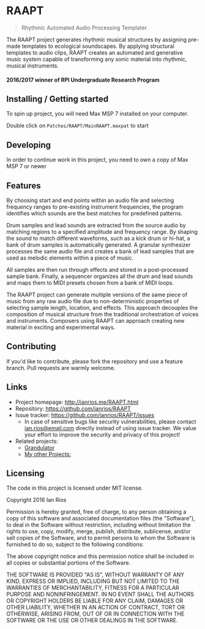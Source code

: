 <!-- ![Logo of the project](https://raw.githubusercontent.com/jehna/readme-best-practices/master/sample-logo.png) -->

# RAAPT

> Rhythmic Automated Audio Processing Templater

The RAAPT project generates rhythmic musical structures by assigning pre-made templates to ecological soundscapes. By applying structural templates to audio clips, RAAPT creates an automated and generative music system capable of transforming any sonic material into rhythmic, musical instruments.

#### 2016/2017 winner of RPI Undergraduate Research Program

## Installing / Getting started

To spin up project, you will need Max MSP 7 installed on your computer.

Double click on `Patches/RAAPT/MainRAAPT.maxpat` to start

## Developing

In order to continue work in this project, you need to own a copy of Max MSP 7 or newer

## Features

By choosing start and end points within an audio file and selecting frequency ranges to pre-existing instrument frequencies, the program identifies which sounds are the best matches for predefined patterns.

Drum samples and lead sounds are extracted from the source audio by matching regions to a specified amplitude and frequency range. By shaping the sound to match different waveforms, such as a kick drum or hi-hat, a bank of drum samples is automatically generated. A granular synthesizer processes the same audio file and creates a bank of lead samples that are used as melodic elements within a piece of music.

All samples are then run through effects and stored in a post-processed sample bank.
Finally, a sequencer organizes all the drum and lead sounds and maps them to MIDI presets chosen from a bank of MIDI loops.

The RAAPT project can generate multiple versions of the same piece of music from any raw audio file due to non-deterministic properties of selecting sample length, location, and effects. This approach decouples the composition of musical structure from the traditional orchestration of voices and instruments. Composers using RAAPT can approach creating new material in exciting and experimental ways.

## Contributing

If you'd like to contribute, please fork the repository and use a feature
branch. Pull requests are warmly welcome.

## Links

- Project homepage: http://ianrios.me/RAAPT.html
- Repository: https://github.com/ianrios/RAAPT
- Issue tracker: https://github.com/ianrios/RAAPT/issues
  - In case of sensitive bugs like security vulnerabilities, please contact
    ian.rios@email.com directly instead of using issue tracker. We value your effort
    to improve the security and privacy of this project!
- Related projects:
  - [Grandulator](https://github.com/ianrios/Grandulator)
  - [My other Projects:](http://ianrios.me/projects.html)

## Licensing

The code in this project is licensed under MIT license.

Copyright 2016 Ian Rios

Permission is hereby granted, free of charge, to any person obtaining a copy of this software and associated documentation files (the "Software"), to deal in the Software without restriction, including without limitation the rights to use, copy, modify, merge, publish, distribute, sublicense, and/or sell copies of the Software, and to permit persons to whom the Software is furnished to do so, subject to the following conditions:

The above copyright notice and this permission notice shall be included in all copies or substantial portions of the Software.

THE SOFTWARE IS PROVIDED "AS IS", WITHOUT WARRANTY OF ANY KIND, EXPRESS OR IMPLIED, INCLUDING BUT NOT LIMITED TO THE WARRANTIES OF MERCHANTABILITY, FITNESS FOR A PARTICULAR PURPOSE AND NONINFRINGEMENT. IN NO EVENT SHALL THE AUTHORS OR COPYRIGHT HOLDERS BE LIABLE FOR ANY CLAIM, DAMAGES OR OTHER LIABILITY, WHETHER IN AN ACTION OF CONTRACT, TORT OR OTHERWISE, ARISING FROM, OUT OF OR IN CONNECTION WITH THE SOFTWARE OR THE USE OR OTHER DEALINGS IN THE SOFTWARE.
